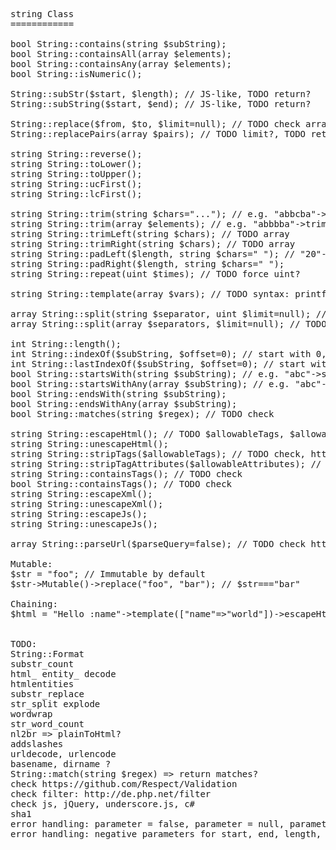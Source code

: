 <pre>
string Class
============

bool String::contains(string $subString);
bool String::containsAll(array $elements);
bool String::containsAny(array $elements);
bool String::isNumeric();

String::subStr($start, $length); // JS-like, TODO return?
String::subString($start, $end); // JS-like, TODO return?

String::replace($from, $to, $limit=null); // TODO check arrays, TODO return?
String::replacePairs(array $pairs); // TODO limit?, TODO return?

string String::reverse();
string String::toLower();
string String::toUpper();
string String::ucFirst();
string String::lcFirst();

string String::trim(string $chars="..."); // e.g. "abbcba"->trim("ab") === "c"
string String::trim(array $elements); // e.g. "abbbba"->trim(["ab", "ba"]) === "bb" // TODO check naming
string String::trimLeft(string $chars); // TODO array
string String::trimRight(string $chars); // TODO array
string String::padLeft($length, string $chars=" "); // "20"->padLeft(4, " ") === "  20"
string String::padRight($length, string $chars=" ");
string String::repeat(uint $times); // TODO force uint?

string String::template(array $vars); // TODO syntax: printf?, see http://underscorejs.org/#template

array String::split(string $separator, uint $limit=null); // TODO force uint?
array String::split(array $separators, $limit=null); // TODO naming?

int String::length();
int String::indexOf($subString, $offset=0); // start with 0, return -1 if not found // TODO check array
int String::lastIndexOf($subString, $offset=0); // start with 0, return -1 if not found // TODO check array
bool String::startsWith(string $subString); // e.g. "abc"->startsWith("a") === true
bool String::startsWithAny(array $subString); // e.g. "abc"->startsWith(["d","e"]) === true
bool String::endsWith(string $subString);
bool String::endsWithAny(array $subString);
bool String::matches(string $regex); // TODO check

string String::escapeHtml(); // TODO $allowableTags, $allowableTagAttributes
string String::unescapeHtml();
string String::stripTags($allowableTags); // TODO check, http://de.php.net/strip_tags
string String::stripTagAttributes($allowableAttributes); // TODO check
string String::containsTags(); // TODO check
bool String::containsTags(); // TODO check
string String::escapeXml();
string String::unescapeXml();
string String::escapeJs();
string String::unescapeJs();

array String::parseUrl($parseQuery=false); // TODO check http://de.php.net/parse_url, http://de.php.net/parse_str

Mutable:
$str = "foo"; // Immutable by default
$str->Mutable()->replace("foo", "bar"); // $str==="bar"

Chaining:
$html = "Hello :name"->template(["name"=>"world"])->escapeHtml();


TODO:
String::Format
substr_count
html_ entity_ decode
htmlentities
substr_replace
str_split explode
wordwrap
str_word_count
nl2br => plainToHtml?
addslashes
urldecode, urlencode
basename, dirname ?
String::match(string $regex) => return matches?
check https://github.com/Respect/Validation
check filter: http://de.php.net/filter
check js, jQuery, underscore.js, c#
sha1
error handling: parameter = false, parameter = null, parameter = object (__toString()? __toArray()?)
error handling: negative parameters for start, end, length, offset, etc.
</pre>